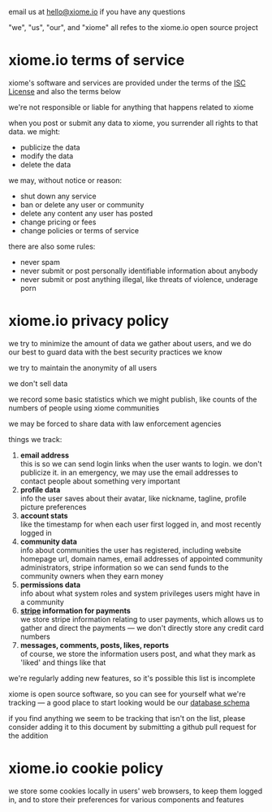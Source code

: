 
email us at hello@xiome.io if you have any questions

"we", "us", "our", and "xiome" all refes to the xiome.io open source project

# xiome.io terms of service

xiome's software and services are provided under the terms of the [ISC License](LICENSE) and also the terms below

we're not responsible or liable for anything that happens related to xiome

when you post or submit any data to xiome, you surrender all rights to that data. we might:
- publicize the data
- modify the data
- delete the data

we may, without notice or reason:
- shut down any service
- ban or delete any user or community
- delete any content any user has posted
- change pricing or fees
- change policies or terms of service

there are also some rules:
- never spam
- never submit or post personally identifiable information about anybody
- never submit or post anything illegal, like threats of violence, underage porn

# xiome.io privacy policy

we try to minimize the amount of data we gather about users, and we do our best to guard data with the best security practices we know

we try to maintain the anonymity of all users

we don't sell data

we record some basic statistics which we might publish, like counts of the numbers of people using xiome communities

we may be forced to share data with law enforcement agencies

things we track:
1. **email address**  
  this is so we can send login links when the user wants to login. we don't publicize it. in an emergency, we may use the email addresses to contact people about something very important
1. **profile data**  
  info the user saves about their avatar, like nickname, tagline, profile picture preferences
1. **account stats**  
  like the timestamp for when each user first logged in, and most recently logged in
1. **community data**  
  info about communities the user has registered, including website homepage url, domain names, email addresses of appointed community administrators, stripe information so we can send funds to the community owners when they earn money
1. **permissions data**  
  info about what system roles and system privileges users might have in a community
1. **[stripe](https://stripe.com/) information for payments**  
  we store stripe information relating to user payments, which allows us to gather and direct the payments — we don't directly store any credit card numbers
1. **messages, comments, posts, likes, reports**  
  of course, we store the information users post, and what they mark as 'liked' and things like that

we're regularly adding new features, so it's possible this list is incomplete

xiome is open source software, so you can see for yourself what we're tracking — a good place to start looking would be our [database schema](s/assembly/backend/types/database.ts)

if you find anything we seem to be tracking that isn't on the list, please consider adding it to this document by submitting a github pull request for the addition

# xiome.io cookie policy

we store some cookies locally in users' web browsers, to keep them logged in, and to store their preferences for various components and features
